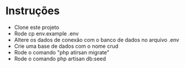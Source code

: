 # Instruções

- Clone este projeto
- Rode cp env.example .env
- Altere os dados de conexão com o banco de dados no arquivo .env
- Crie uma base de dados com o nome crud
- Rode o comando "php atirsan migrate"
- Rode o comando php artisan db:seed
